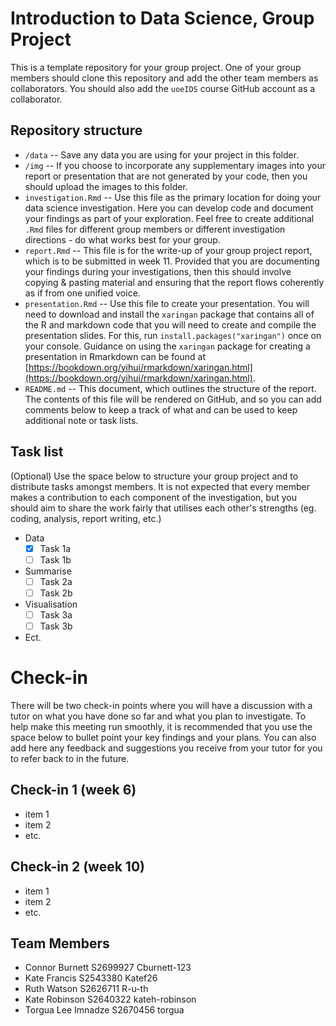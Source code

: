# Introduction to Data Science, Group Project

This is a template repository for your group project. One of your group members should clone this repository and add the other team members as collaborators. You should also add the `uoeIDS` course GitHub account as a collaborator.

## Repository structure

- `/data` -- Save any data you are using for your project in this folder.
- `/img` -- If you choose to incorporate any supplementary images into your report or presentation that are not generated by your code, then you should upload the images to this folder.
- `investigation.Rmd` -- Use this file as the primary location for doing your data science investigation. Here you can develop code and document your findings as part of your exploration. Feel free to create additional `.Rmd` files for different group members or different investigation directions - do what works best for your group. 
- `report.Rmd` -- This file is for the write-up of your group project report, which is to be submitted in week 11. Provided that you are documenting your findings during your investigations, then this should involve copying & pasting material and ensuring that the report flows coherently as if from one unified voice.
- `presentation.Rmd` -- Use this file to create your presentation. You will need to download and install the `xaringan` package that contains all of the R and markdown code that you will need to create and compile the presentation slides. For this, run `install.packages("xaringan")` once on your console. Guidance on using the `xaringan` package for creating a presentation in Rmarkdown can be found at [https://bookdown.org/yihui/rmarkdown/xaringan.html](https://bookdown.org/yihui/rmarkdown/xaringan.html).
- `README.md` -- This document, which outlines the structure of the report. The contents of this file will be rendered on GitHub, and so you can add comments below to keep a track of what  and can be used to keep additional note or task lists.

## Task list

(Optional) Use the space below to structure your group project and to distribute tasks amongst members. It is not expected that every member makes a contribution to each component of the investigation, but you should aim to share the work fairly that utilises each other's strengths (eg. coding, analysis, report writing, etc.)

- Data
  - [x] Task 1a
  - [ ] Task 1b 
- Summarise
  - [ ] Task 2a
  - [ ] Task 2b
- Visualisation
  - [ ] Task 3a
  - [ ] Task 3b
- Ect.

# Check-in

There will be two check-in points where you will have a discussion with a tutor on what you have done so far and what you plan to investigate. To help make this meeting run smoothly, it is recommended that you use the space below to bullet point your key findings and your plans. You can also add here any feedback and suggestions you receive from your tutor for you to refer back to in the future.

## Check-in 1 (week 6)

- item 1
- item 2
- etc.

## Check-in 2 (week 10)

- item 1
- item 2
- etc.

## Team Members

- Connor Burnett S2699927 Cburnett-123
- Kate Francis S2543380 Katef26
- Ruth Watson S2626711 R-u-th
- Kate Robinson S2640322 kateh-robinson
- Torgua Lee Imnadze S2670456 torgua
